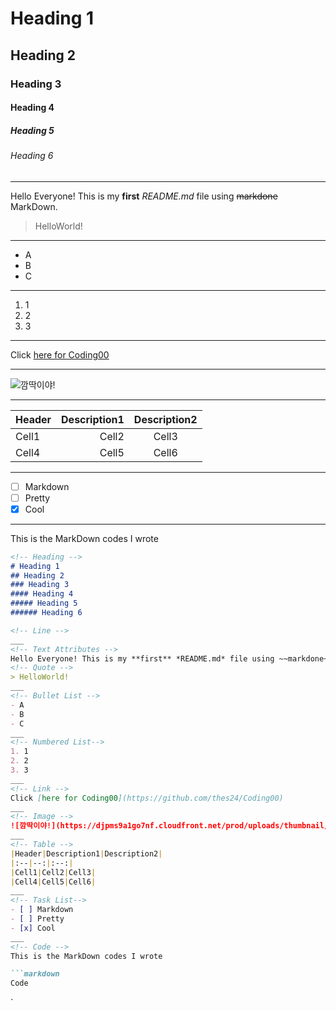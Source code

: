<!-- Heading -->
# Heading 1
## Heading 2
### Heading 3
#### Heading 4
##### Heading 5
###### Heading 6

<!-- Line -->
___
<!-- Text Attributes -->
Hello Everyone! This is my **first** *README.md* file using ~~markdone~~ MarkDown.
<!-- Quote -->
> HelloWorld!
___
<!-- Bullet List -->
- A
- B
- C
___
<!-- Numbered List-->
1. 1
2. 2
3. 3
___
<!-- Link -->
Click [here for Coding00](https://github.com/thes24/Coding00)
___
<!-- Image -->
![깜딱이야!](https://djpms9a1go7nf.cloudfront.net/prod/uploads/thumbnail/images/10043263/167100535142741_md.png)
___
<!-- Table -->
|Header|Description1|Description2|
|:--|--:|:--:|
|Cell1|Cell2|Cell3|
|Cell4|Cell5|Cell6|
___
<!-- Task List-->
- [ ] Markdown
- [ ] Pretty
- [x] Cool
___
<!-- Code -->
This is the MarkDown codes I wrote

```markdown
<!-- Heading -->
# Heading 1
## Heading 2
### Heading 3
#### Heading 4
##### Heading 5
###### Heading 6

<!-- Line -->
___
<!-- Text Attributes -->
Hello Everyone! This is my **first** *README.md* file using ~~markdone~~ MarkDown.
<!-- Quote -->
> HelloWorld!
___
<!-- Bullet List -->
- A
- B
- C
___
<!-- Numbered List-->
1. 1
2. 2
3. 3
___
<!-- Link -->
Click [here for Coding00](https://github.com/thes24/Coding00)
___
<!-- Image -->
![깜딱이야!](https://djpms9a1go7nf.cloudfront.net/prod/uploads/thumbnail/images/10043263/167100535142741_md.png)
___
<!-- Table -->
|Header|Description1|Description2|
|:--|--:|:--:|
|Cell1|Cell2|Cell3|
|Cell4|Cell5|Cell6|
___
<!-- Task List-->
- [ ] Markdown
- [ ] Pretty
- [x] Cool
___
<!-- Code -->
This is the MarkDown codes I wrote

```markdown
Code
```
\`
```